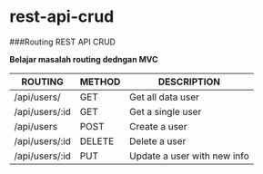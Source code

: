 # rest-api-crud

###Routing REST API CRUD

**Belajar masalah routing dedngan MVC**

|   ROUTING    | METHOD   |    DESCRIPTION              |
|--------------|----------|-----------------------------|
|/api/users/   |  GET     | Get all data user           |
|/api/users/:id|  GET     | Get a single user           |
|/api/users    |  POST    | Create a user               |
|/api/users/:id|  DELETE  | Delete a user               |
|/api/users/:id|  PUT     | Update a user with new info |
